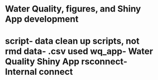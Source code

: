 
# Water Quality, figures, and Shiny App development

script- data clean up scripts, not rmd
data- .csv used 
wq_app- Water Quality Shiny App
rsconnect- Internal connect
=======

